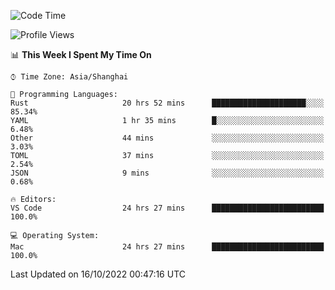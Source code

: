 <!--START_SECTION:waka-->
![Code Time](http://img.shields.io/badge/Code%20Time-1%2C740%20hrs%205%20mins-blue)

![Profile Views](http://img.shields.io/badge/Profile%20Views-16-blue)

📊 **This Week I Spent My Time On** 

```text
⌚︎ Time Zone: Asia/Shanghai

💬 Programming Languages: 
Rust                     20 hrs 52 mins      █████████████████████░░░░   85.34% 
YAML                     1 hr 35 mins        █░░░░░░░░░░░░░░░░░░░░░░░░   6.48% 
Other                    44 mins             ░░░░░░░░░░░░░░░░░░░░░░░░░   3.03% 
TOML                     37 mins             ░░░░░░░░░░░░░░░░░░░░░░░░░   2.54% 
JSON                     9 mins              ░░░░░░░░░░░░░░░░░░░░░░░░░   0.68%

🔥 Editors: 
VS Code                  24 hrs 27 mins      █████████████████████████   100.0%

💻 Operating System: 
Mac                      24 hrs 27 mins      █████████████████████████   100.0%

```


 Last Updated on 16/10/2022 00:47:16 UTC
<!--END_SECTION:waka-->

<!--![CodersRank](https://cr-skills-chart-widget.azurewebsites.net/api/api?username=BugenZhao&padding=16&tooltip=true&branding=false&sort-by-score=true&skills=Rust%2C%20Swift%2C%20C%2C%20TypeScript%2C%20Java%2C%20Go%2C%20Dart%2C%20C%2B%2B%2C%20Python%2C%20Assembly%2C%20Shell%2C%20Kotlin)-->
